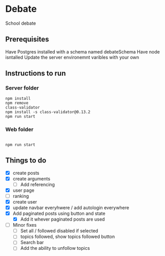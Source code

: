 # Debate

School debate

## Prerequisites

Have Postgres installed with a schema named debateSchema
Have node isntalled
Update the server environemnt varibles with your own

## Instructions to run

### Server folder

```
npm install
npm remove
class-validator
npm install -s class-validator@0.13.2
npm run start

```

### Web folder

```

npm run start

```

## Things to do

- [x] create posts
- [x] create arguments
  - [ ] Add referencing
- [x] user page
- [ ] ranking
- [x] create user
- [x] update navbar everyhwere / add autologin everywhere
- [x] Add paginated posts using button and state
  - [x] Add it whever paginated posts are used
- [ ] Minor fixes
  - [ ] Set all / followed disabled if selected
  - [ ] topics followed, show topics followed button
  - [ ] Search bar
  - [ ] Add the ability to unfollow topics
